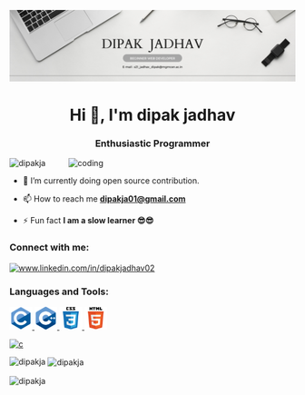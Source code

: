 ![logo](https://github.com/dipakja/dipakja/blob/main/linkden%20banner.png)

<h1 align="center">Hi 👋, I'm dipak jadhav</h1>
<h3 align="center">Enthusiastic Programmer</h3>

<img align="right" alt="coding" width="400" src="https://cdn.dribbble.com/users/1059583/screenshots/4171367/coding-freak.gif">

<p align="left"> <img src="https://komarev.com/ghpvc/?username=dipakja&label=Profile%20views&color=0e75b6&style=flat" alt="dipakja" /> </p>

- 🌱 I’m currently doing open source contribution.

- 📫 How to reach me **dipakja01@gmail.com**

- ⚡ Fun fact **I am a slow learner 😎😎**

<h3 align="left">Connect with me:</h3>
<p align="left">
<a href="https://linkedin.com/in/www.linkedin.com/in/dipakjadhav02" target="blank"><img align="center" src="https://raw.githubusercontent.com/rahuldkjain/github-profile-readme-generator/master/src/images/icons/Social/linked-in-alt.svg" alt="www.linkedin.com/in/dipakjadhav02" height="30" width="40" /></a>
</p>

<h3 align="left">Languages and Tools:</h3>
<p align="left"> <a href="https://www.cprogramming.com/" target="_blank" rel="noreferrer"> <img src="https://raw.githubusercontent.com/devicons/devicon/master/icons/c/c-original.svg" alt="c" width="40" height="40"/> </a> <a href="https://www.w3schools.com/cpp/" target="_blank" rel="noreferrer"> <img src="https://raw.githubusercontent.com/devicons/devicon/master/icons/cplusplus/cplusplus-original.svg" alt="cplusplus" width="40" height="40"/> </a> <a href="https://www.w3schools.com/css/" target="_blank" rel="noreferrer"> <img src="https://raw.githubusercontent.com/devicons/devicon/master/icons/css3/css3-original-wordmark.svg" alt="css3" width="40" height="40"/> </a> <a href="https://www.w3.org/html/" target="_blank" rel="noreferrer"> <img src="https://raw.githubusercontent.com/devicons/devicon/master/icons/html5/html5-original-wordmark.svg" alt="html5" width="40" height="40"/> </a> 

 <a href="https://github.com/" target="_blank" rel="noreferrer"> <img src="https://github.githubassets.com/images/modules/logos_page/GitHub-Mark.png" alt="c" width="40" height="40"/> </a>
 
</p>



<p><img align="left" src="https://github-readme-stats.vercel.app/api/top-langs?username=dipakja&show_icons=true&locale=en&layout=compact" alt="dipakja" /></p>

<p>&nbsp;<img align="center" src="https://github-readme-stats.vercel.app/api?username=dipakja&show_icons=true&locale=en" alt="dipakja" /></p>

<p><img align="center" src="https://github-readme-streak-stats.herokuapp.com/?user=dipakja&" alt="dipakja" /></p>

